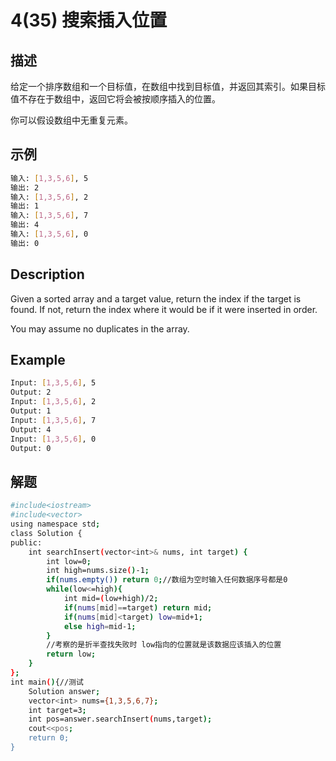 # 4(35) 搜索插入位置
## 描述
给定一个排序数组和一个目标值，在数组中找到目标值，并返回其索引。如果目标值不存在于数组中，返回它将会被按顺序插入的位置。

你可以假设数组中无重复元素。

## 示例
```bash
输入: [1,3,5,6], 5
输出: 2
输入: [1,3,5,6], 2
输出: 1
输入: [1,3,5,6], 7
输出: 4
输入: [1,3,5,6], 0
输出: 0
``` 
## Description
Given a sorted array and a target value, return the index if the target is found. If not, return the index where it would be if it were inserted in order.

You may assume no duplicates in the array.

## Example
```bash
Input: [1,3,5,6], 5
Output: 2
Input: [1,3,5,6], 2
Output: 1
Input: [1,3,5,6], 7
Output: 4
Input: [1,3,5,6], 0
Output: 0
```

## 解题
```bash
#include<iostream>
#include<vector>
using namespace std;
class Solution {
public:
    int searchInsert(vector<int>& nums, int target) {
        int low=0;
        int high=nums.size()-1;
        if(nums.empty()) return 0;//数组为空时输入任何数据序号都是0
        while(low<=high){
            int mid=(low+high)/2;
            if(nums[mid]==target) return mid;
            if(nums[mid]<target) low=mid+1;
            else high=mid-1;
        }
        //考察的是折半查找失败时 low指向的位置就是该数据应该插入的位置
        return low;
    }
};
int main(){//测试
    Solution answer;
    vector<int> nums={1,3,5,6,7};
    int target=3;
    int pos=answer.searchInsert(nums,target);
    cout<<pos;
    return 0;
}


```
